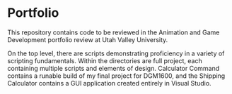 # Portfolio
This repository contains code to be reviewed in the Animation and Game Development portfolio review at Utah Valley University.

On the top level, there are scripts demonstrating proficiency in a variety of scripting fundamentals. Within the directories are full project, each containing multiple scripts and elements of design. Calculator Command contains a runable build of my final project for DGM1600, and the Shipping Calculator contains a GUI application created entirely in Visual Studio.
